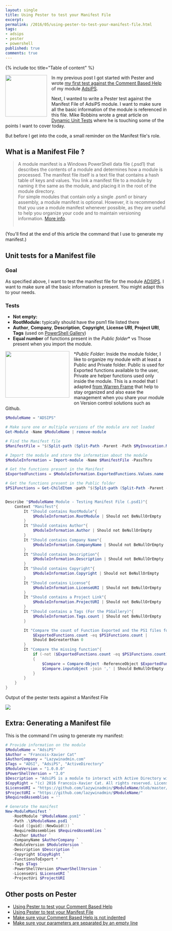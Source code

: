 ```yaml
---
layout: single
title: Using Pester to test your Manifest File
excerpt: 
permalink: /2016/05/using-pester-to-test-your-manifest-file.html
tags: 
- adsips
- pester
- powershell
published: true
comments: true
---
```


{% include toc title="Table of content" %}

<img imageanchor="1" style="clear: left; float: left; margin-bottom: 1em; margin-right: 1em;" border="0" height="130" src="{{ site.url }}/images/2016/20160511_Using_Pester_to_test_your_Manifest_File/pester_logo__837959368__-320x320.png" width="130" /> In my previous post I got started with Pester and wrote <a href="{{ site.url }}/2016/05/using-pester-to-test-your-comment-based.html" target="_blank">my first test against the Comment Based Help</a> of my module [AdsiPS](https://github.com/lazywinadmin/AdsiPS").

Next, I wanted to write a Pester test against the Manifest File of AdsiPS module. I want to make sure all the basic information of the module is referenced in this file. Mike Robbins wrote a great article on <a href="http://mikefrobbins.com/2016/04/14/write-dynamic-unit-tests-for-your-powershell-code-with-pester/" target="_blank">Dynamic Unit Tests</a> where he is touching some of the points I want to cover today.

But before I get into the code, a small reminder on the Manifest file's role.


## What is a Manifest File ?


>A module manifest is a Windows PowerShell data file (.psd1) that describes the contents of a module and determines how a module is processed. The manifest file itself is a text file that contains a hash table of keys and values. You link a manifest file to a module by naming it the same as the module, and placing it in the root of the module directory.
> <br> For simple modules that contain only a single .psm1 or binary assembly, a module manifest is optional. However, it is recommended that you use a module manifest whenever possible, as they are useful to help you organize your code and to maintain versioning information. <a href="https://msdn.microsoft.com/en-us/library/dd878337(v=vs.85).aspx">More info</a>.<br><br>

(You'll find at the end of this article the command that I use to generate my manifest.)



## Unit tests for a Manifest file


### Goal

As specified above, I want to test the manifest file for the module <a href="https://github.com/lazywinadmin/AdsiPS" target="_blank">ADSIPS</a>. I want to make sure all the basic information is present. You might adapt this to your needs.

### Tests

* <b>Not empty:</b>
* <b>RootModule:</b> typically should have the psm1 file listed there
* <b>Author</b>, <b>Company</b>, <b>Description</b>, <b>Copyright</b>, <b>License URI</b>, <b>Project URI</b>, <b>Tags</b> (used on <a href="https://www.powershellgallery.com/" target="_blank">PowerShell Gallery</a>)
* <b>Equal number</b> of functions present in the <i>Public folder</i>* vs Those present when you import the module.

<img imageanchor="1" style="clear: left; float: left; margin-bottom: 1em; margin-right: 1em;" border="0" height="145" src="{{ site.url }}/images/2016/20160511_Using_Pester_to_test_your_Manifest_File/2016-05-11_23-40-31__1805837867__-256x186.png" width="200" />*<i>Public Folder</i>: Inside the module folder, I like to organize my module with at least a Public and Private folder. Public is used for Exported functions available to the user, Private are helper functions used only inside the module. This is a model that I adapted [from Warren Frame](http://ramblingcookiemonster.github.io/Building-A-PowerShell-Module/) that help to stay organized and also ease the management when you share your module on Version control solutions such as Github.


```powershell
$ModuleName = "ADSIPS"

# Make sure one or multiple versions of the module are not loaded
Get-Module -Name $ModuleName | remove-module

# Find the Manifest file
$ManifestFile = "$(Split-path (Split-Path -Parent -Path $MyInvocation.MyCommand.Definition))\$ModuleName\$ModuleName.psd1"

# Import the module and store the information about the module
$ModuleInformation = Import-module -Name $ManifestFile -PassThru

# Get the functions present in the Manifest
$ExportedFunctions = $ModuleInformation.ExportedFunctions.Values.name

# Get the functions present in the Public folder
$PS1Functions = Get-ChildItem -path "$(Split-path (Split-Path -Parent -Path $MyInvocation.MyCommand.Definition))\$ModuleName\public\*.ps1"


Describe "$ModuleName Module - Testing Manifest File (.psd1)"{
    Context "Manifest"{
        It "Should contains RootModule"{
            $ModuleInformation.RootModule | Should not BeNullOrEmpty
        }
        It "Should contains Author"{
            $ModuleInformation.Author | Should not BeNullOrEmpty
        }
        It "Should contains Company Name"{
            $ModuleInformation.CompanyName | Should not BeNullOrEmpty
        }
        It "Should contains Description"{
            $ModuleInformation.Description | Should not BeNullOrEmpty
        }
        It "Should contains Copyright"{
            $ModuleInformation.Copyright | Should not BeNullOrEmpty
        }
        It "Should contains License"{
            $ModuleInformation.LicenseURI | Should not BeNullOrEmpty
        }
        It "Should contains a Project Link"{
            $ModuleInformation.ProjectURI | Should not BeNullOrEmpty
        }
        It "Should contains a Tags (For the PSGallery)"{
            $ModuleInformation.Tags.count | Should not BeNullOrEmpty
        }

        It "Compare the count of Function Exported and the PS1 files found"{
            $ExportedFunctions.count -eq $PS1Functions.count |
            Should BeGreaterthan 0
        }
        It "Compare the missing function"{
            if (-not ($ExportedFunctions.count -eq $PS1Functions.count))
            {
                $Compare = Compare-Object -ReferenceObject $ExportedFunctions -DifferenceObject $PS1Functions.basename
                $Compare.inputobject -join ',' | Should BeNullOrEmpty
            }
        }
    }
}
```


Output of the pester tests against a Manifest File

<img border="0" src="{{ site.url }}/images/2016/20160511_Using_Pester_to_test_your_Manifest_File/Pester_Manifest__1218784296__-790x248.png" />


## Extra: Generating a Manifest file

This is the command I'm using to generate my manifest:

```powershell
# Provide information on the module
$ModuleName = "AdsiPS"
$Author = "Francois-Xavier Cat"
$AuthorCompany = "Lazywinadmin.com"
$Tags = "ADSI", "AdsiPS", "ActiveDirectory"
$ModuleVersion = "1.0.0.0"
$PowerShellVersion = "3.0"
$Description = "AdsiPS is a module to interact with Active Directory without the Microsoft ActiveDirectory module"
$CopyRight = "(c) 2016 Francois-Xavier Cat. All rights reserved. Licensed under The MIT License (MIT)"
$LicenseURI = "https://github.com/lazywinadmin/$ModuleName/blob/master/LICENSE"
$ProjectURI = "https://github.com/lazywinadmin/$ModuleName/"
$RequiredAssemblies = ''

# Generate the manifest
New-ModuleManifest `
   -RootModule "$ModuleName.psm1" `
   -Path .\$ModuleName.psd1 `
   -Guid ([guid]::NewGuid()) `
   -RequiredAssemblies $RequiredAssemblies `
   -Author $Author `
   -CompanyName $AuthorCompany `
   -ModuleVersion $ModuleVersion `
   -Description $Description `
   -Copyright $CopyRight `
   -FunctionsToExport * `
   -Tags $Tags `
   -PowerShellVersion $PowerShellVersion `
   -LicenseUri $LicenseURI `
   -ProjectUri $ProjectURI
```



## Other posts on Pester


* <a href="{{ site.url }}/2016/05/using-pester-to-test-your-comment-based.html" target="_blank">Using Pester to test your Comment Based Help</a>
* <a href="{{ site.url }}/2016/05/using-pester-to-test-your-manifest-file.html" target="_blank">Using Pester to test your Manifest File</a>
* <a href="{{ site.url }}/2016/08/powershellpester-make-sure-your-comment.html" target="_blank">Make sure your Comment Based Help is not indented</a>
* <a href="{{ site.url }}/2016/08/powershellpester-make-sure-your.html" target="_blank">Make sure your parameters are separated by an empty line</a>

